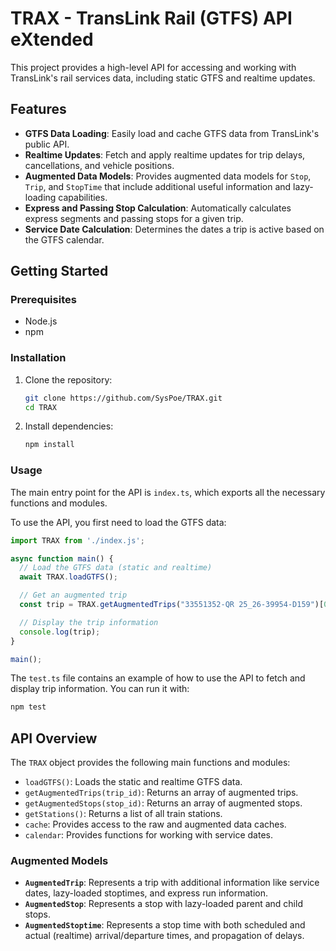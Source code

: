 # TRAX - TransLink Rail (GTFS) API eXtended

This project provides a high-level API for accessing and working with TransLink's rail services data, including static GTFS and realtime updates.

## Features

- **GTFS Data Loading**: Easily load and cache GTFS data from TransLink's public API.
- **Realtime Updates**: Fetch and apply realtime updates for trip delays, cancellations, and vehicle positions.
- **Augmented Data Models**: Provides augmented data models for `Stop`, `Trip`, and `StopTime` that include additional useful information and lazy-loading capabilities.
- **Express and Passing Stop Calculation**: Automatically calculates express segments and passing stops for a given trip.
- **Service Date Calculation**: Determines the dates a trip is active based on the GTFS calendar.

## Getting Started

### Prerequisites

- Node.js
- npm

### Installation

1. Clone the repository:
   ```bash
   git clone https://github.com/SysPoe/TRAX.git
   cd TRAX
   ```
2. Install dependencies:
   ```bash
   npm install
   ```

### Usage

The main entry point for the API is `index.ts`, which exports all the necessary functions and modules.

To use the API, you first need to load the GTFS data:

```typescript
import TRAX from './index.js';

async function main() {
  // Load the GTFS data (static and realtime)
  await TRAX.loadGTFS();

  // Get an augmented trip
  const trip = TRAX.getAugmentedTrips("33551352-QR 25_26-39954-D159")[0];

  // Display the trip information
  console.log(trip);
}

main();
```

The `test.ts` file contains an example of how to use the API to fetch and display trip information. You can run it with:

```bash
npm test
```

## API Overview

The `TRAX` object provides the following main functions and modules:

- `loadGTFS()`: Loads the static and realtime GTFS data.
- `getAugmentedTrips(trip_id)`: Returns an array of augmented trips.
- `getAugmentedStops(stop_id)`: Returns an array of augmented stops.
- `getStations()`: Returns a list of all train stations.
- `cache`: Provides access to the raw and augmented data caches.
- `calendar`: Provides functions for working with service dates.

### Augmented Models

- **`AugmentedTrip`**: Represents a trip with additional information like service dates, lazy-loaded stoptimes, and express run information.
- **`AugmentedStop`**: Represents a stop with lazy-loaded parent and child stops.
- **`AugmentedStoptime`**: Represents a stop time with both scheduled and actual (realtime) arrival/departure times, and propagation of delays.